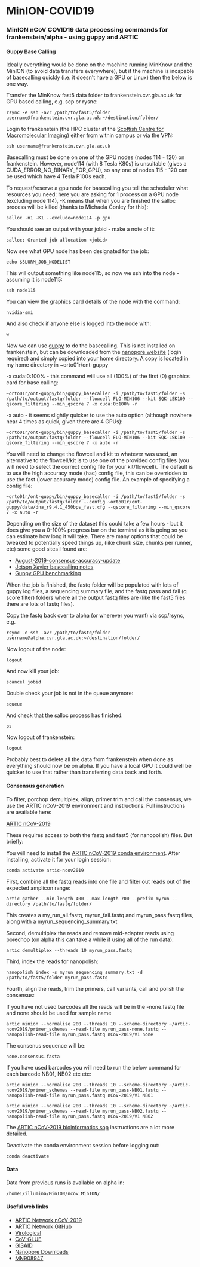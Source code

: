 # MinION-COVID19
### MinION nCoV COVID19 data processing commands for frankenstein/alpha - using guppy and ARTIC

#### Guppy Base Calling
Ideally everything would be done on the machine running MinKnow and the MinION (to avoid data transfers everywhere), but if the machine is incapable of basecalling quickly (i.e. it doesn't have a GPU or Linux) then the below is one way.

Transfer the MinKnow fast5 data folder to frankenstein.cvr.gla.ac.uk for GPU based calling, e.g. scp or rysnc:

```
rsync -e ssh -avr /path/to/fast5/folder username@frankenstein.cvr.gla.ac.uk:~/destination/folder/
```

Login to frankenstein (the HPC cluster at the [Scottish Centre for Macromolecular Imaging](https://www.gla.ac.uk/researchinstitutes/iii/cvr/scmi/)) either from within campus or via the VPN:

```
ssh username@frankenstein.cvr.gla.ac.uk
```

Basecalling must be done on one of the GPU nodes (nodes 114 - 120) on frankenstein. However, node114 (with 8 Tesla K80s) is unsuitable (gives a CUDA_ERROR_NO_BINARY_FOR_GPU), so any one of nodes 115 - 120 can be used which have 4 Tesla P100s each.

To request/reserve a gpu node for basecalling you tell the scheduler what resources you need: here you are asking for 1 process on a GPU node (excluding node 114), -K means that when you are finished the salloc process will be killed (thanks to Michaela Conley for this):

```
salloc -n1 -K1 --exclude=node114 -p gpu
```

You should see an output with your jobid - make a note of it:

```
salloc: Granted job allocation <jobid>
```

Now see what GPU node has been designated for the job:

```
echo $SLURM_JOB_NODELIST
```

This will output something like node115, so now we ssh into the node - assuming it is node115:

```
ssh node115
```

You can view the graphics card details of the node with the command:

```
nvidia-smi
```

And also check if anyone else is logged into the node with:

```
w
```

Now we can use [guppy](https://community.nanoporetech.com/downloads) to do the basecalling. This is not installed on frankenstein, but can be downloaded from the [nanopore website](https://community.nanoporetech.com/downloads) (login required) and simply copied into your home directory. A copy is located in my home directory in ~orto01r/ont-guppy

-x cuda:0:100% - this command will use all (100%) of the first (0) graphics card for base calling:

```
~orto01r/ont-guppy/bin/guppy_basecaller -i /path/to/fast5/folder -s /path/to/output/fastq/folder --flowcell FLO-MIN106 --kit SQK-LSK109 --qscore_filtering --min_qscore 7 -x cuda:0:100% -r
```

-x auto - it seems slightly quicker to use the auto option (although nowhere near 4 times as quick, given there are 4 GPUs):

```
~orto01r/ont-guppy/bin/guppy_basecaller -i /path/to/fast5/folder -s /path/to/output/fastq/folder --flowcell FLO-MIN106 --kit SQK-LSK109 --qscore_filtering --min_qscore 7 -x auto -r
```

You will need to change the flowcell and kit to whatever was used, an alternative to the flowcell/kit is to use one of the provided config files (you will need to select the correct config file for your kit/flowcell). The default is to use the high accuracy mode (hac) config file, this can be overridden to use the fast (lower accuracy mode) config file. An example of specifying a config file:

```
~orto01r/ont-guppy/bin/guppy_basecaller -i /path/to/fast5/folder -s /path/to/output/fastq/folder --config ~orto01r/ont-guppy/data/dna_r9.4.1_450bps_fast.cfg --qscore_filtering --min_qscore 7 -x auto -r
```

Depending on the size of the dataset this could take a few hours - but it does give you a 0-100% progress bar on the terminal as it is going so you can estimate how long it will take. There are many options that could be tweaked to potentially speed things up, (like chunk size, chunks per runner, etc) some good sites I found are:

* [August-2019-consensus-accuracy-update](https://github.com/rrwick/August-2019-consensus-accuracy-update)
* [Jetson Xavier basecalling notes](https://gist.github.com/sirselim/2ebe2807112fae93809aa18f096dbb94)
* [Guppy GPU benchmarking](https://esr-nz.github.io/gpu_basecalling_testing/gpu_benchmarking.html)

When the job is finished, the fastq folder will be populated with lots of guppy log files, a sequencing summary file, and the fastq pass and fail (q score filter) folders where all the output fastq files are (like the fast5 files there are lots of fastq files).

Copy the fastq back over to alpha (or wherever you want) via scp/rsync, e.g.

```
rsync -e ssh -avr /path/to/fastq/folder username@alpha.cvr.gla.ac.uk:~/destination/folder/
```

Now logout of the node:

```
logout
```

And now kill your job:

```
scancel jobid
```

Double check your job is not in the queue anymore:

```
squeue
```

And check that the salloc process has finished:

```
ps
```

Now logout of frankenstein:

```
logout
```

Probably best to delete all the data from frankenstein when done as everything should now be on alpha. If you have a local GPU it could well be quicker to use that rather than transferring data back and forth.

#### Consensus generation

To filter, porchop demultiplex, align, primer trim and call the consensus, we use the ARTIC nCoV-2019 environment and instructions. Full instructions are available here:

[ARTIC nCoV-2019](https://artic.network/ncov-2019)

These requires access to both the fastq and fast5 (for nanopolish) files. But briefly:

You will need to install the [ARTIC nCoV-2019 conda environment](https://artic.network/ncov-2019/ncov2019-it-setup.html). After installing, activate it for your login session:

```
conda activate artic-ncov2019
```

First, combine all the fastq reads into one file and filter out reads out of the expected amplicon range:

```
artic gather --min-length 400 --max-length 700 --prefix myrun --directory /path/to/fastq/folder/
```

This creates a my_run_all.fastq, myrun_fail.fastq and myrun_pass.fastq files, along with a myrun_sequencing_summary.txt

Second, demultiplex the reads and remove mid-adapter reads using porechop (on alpha this can take a while if using all of the run data):

```
artic demultiplex --threads 10 myrun_pass.fastq
```

Third, index the reads for nanopolish:

```
nanopolish index -s myrun_sequencing_summary.txt -d /path/to/fast5/folder myrun_pass.fastq
```

Fourth, align the reads, trim the primers, call variants, call and polish the consensus:

If you have not used barcodes all the reads will be in the -none.fastq file and none should be used for sample name

```
artic minion --normalise 200 --threads 10 --scheme-directory ~/artic-ncov2019/primer_schemes --read-file myrun_pass-none.fastq --nanopolish-read-file myrun_pass.fastq nCoV-2019/V1 none
```

The consenus sequence will be:

```
none.consensus.fasta
```

If you have used barcodes you will need to run the below command for each barcode NB01, NB02 etc etc:
```
artic minion --normalise 200 --threads 10 --scheme-directory ~/artic-ncov2019/primer_schemes --read-file myrun_pass-NB01.fastq --nanopolish-read-file myrun_pass.fastq nCoV-2019/V1 NB01
```

```
artic minion --normalise 200 --threads 10 --scheme-directory ~/artic-ncov2019/primer_schemes --read-file myrun_pass-NB02.fastq --nanopolish-read-file myrun_pass.fastq nCoV-2019/V1 NB02
```

The [ARTIC nCoV-2019 bioinformatics sop](https://artic.network/ncov-2019/ncov2019-bioinformatics-sop.html) instructions are a lot more detailed.

Deactivate the conda environment session before logging out:

```
conda deactivate
```

#### Data
Data from previous runs is available on alpha in:

```
/home1/illumina/MinION/ncov_MinION/
```

#### Useful web links
* [ARTIC Network nCoV-2019](https://artic.network/ncov-2019)
* [ARTIC Network GitHub](https://github.com/artic-network)
* [Virological](http://virological.org)
* [CoV-GLUE](http://cov-glue.cvr.gla.ac.uk/)
* [GISAID](https://www.gisaid.org)
* [Nanopore Downloads](https://community.nanoporetech.com/downloads)
* [MN908947](https://www.ncbi.nlm.nih.gov/nuccore/MN908947)
